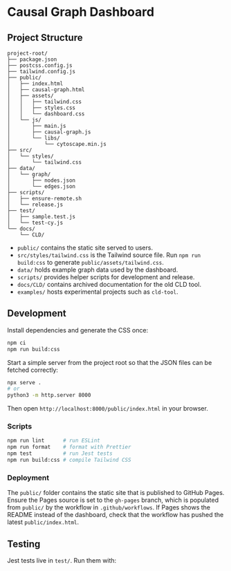 # Causal Graph Dashboard



## Project Structure

```
project-root/
├── package.json
├── postcss.config.js
├── tailwind.config.js
├── public/
│   ├── index.html
│   ├── causal-graph.html
│   ├── assets/
│   │   ├── tailwind.css
│   │   ├── styles.css
│   │   └── dashboard.css
│   └── js/
│       ├── main.js
│       ├── causal-graph.js
│       └── libs/
│           └── cytoscape.min.js
├── src/
│   └── styles/
│       └── tailwind.css
├── data/
│   └── graph/
│       ├── nodes.json
│       └── edges.json
├── scripts/
│   ├── ensure-remote.sh
│   └── release.js
├── test/
│   ├── sample.test.js
│   └── test-cy.js
└── docs/
    └── CLD/
```

* `public/` contains the static site served to users.
* `src/styles/tailwind.css` is the Tailwind source file. Run `npm run build:css` to generate `public/assets/tailwind.css`.
* `data/` holds example graph data used by the dashboard.
* `scripts/` provides helper scripts for development and release.
* `docs/CLD/` contains archived documentation for the old CLD tool.
* `examples/` hosts experimental projects such as `cld-tool`.

## Development

Install dependencies and generate the CSS once:

```bash
npm ci
npm run build:css
```

Start a simple server from the project root so that the JSON files can be fetched correctly:

```bash
npx serve .
# or
python3 -m http.server 8000
```

Then open `http://localhost:8000/public/index.html` in your browser.

### Scripts

```bash
npm run lint      # run ESLint
npm run format    # format with Prettier
npm test          # run Jest tests
npm run build:css # compile Tailwind CSS
```

### Deployment

The `public/` folder contains the static site that is published to GitHub Pages.
Ensure the Pages source is set to the `gh-pages` branch, which is populated from
`public/` by the workflow in `.github/workflows`. If Pages shows the README
instead of the dashboard, check that the workflow has pushed the latest
`public/index.html`.



## Testing

Jest tests live in `test/`. Run them with:


